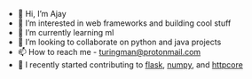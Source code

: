 - 👋 Hi, I’m Ajay
- 👀 I’m interested in web frameworks and building cool stuff
- 🌱 I’m currently learning ml
- 💞️ I’m looking to collaborate on python and java projects
- 📫 How to reach me - turingman@protonmail.com
- 👻 I recently started contributing to [flask](https://github.com/pallets/flask), [numpy](https://github.com/numpy/numpy), and [httpcore](https://github.com/encode/httpcore)

<!---
default-303/default-303 is a ✨ special ✨ repository because its `README.md` (this file) appears on your GitHub profile.
You can click the Preview link to take a look at your changes.
--->

